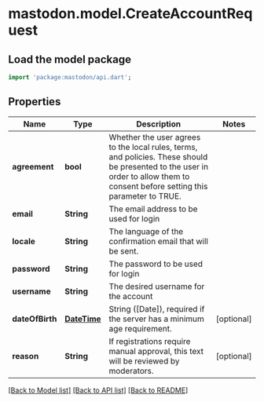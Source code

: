 # mastodon.model.CreateAccountRequest

## Load the model package
```dart
import 'package:mastodon/api.dart';
```

## Properties
Name | Type | Description | Notes
------------ | ------------- | ------------- | -------------
**agreement** | **bool** | Whether the user agrees to the local rules, terms, and policies. These should be presented to the user in order to allow them to consent before setting this parameter to TRUE. | 
**email** | **String** | The email address to be used for login | 
**locale** | **String** | The language of the confirmation email that will be sent. | 
**password** | **String** | The password to be used for login | 
**username** | **String** | The desired username for the account | 
**dateOfBirth** | [**DateTime**](DateTime.md) | String ([Date]), required if the server has a minimum age requirement. | [optional] 
**reason** | **String** | If registrations require manual approval, this text will be reviewed by moderators. | [optional] 

[[Back to Model list]](../README.md#documentation-for-models) [[Back to API list]](../README.md#documentation-for-api-endpoints) [[Back to README]](../README.md)


